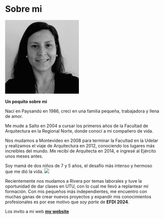 # Sobre mi

![](../images/foto.JPG)



**Un poquito sobre mi**

Nací en Paysandú en 1986, crecí en una familia pequeña, trabajadora y llena de amor.

Me mude a Salto en 2004 a cursar los primeros años de la Facultad de Arquitectura en la Regional Norte, donde conocí a mi compañero de vida. 

Nos mudamos a Montevideo en 2008 para terminar la Facultad en la Udelar y realizamos el viaje de Arquitectura en 2012, conociendo los lugares más increíbles del mundo.
Me recibí de Arquitecta en 2014, e ingresé al Ejército unos meses antes. 

Soy mamá de dos niños de 7 y 5 años, el desafío más intenso y hermoso que me dió la vida. 
![](../images/peques.JPG.)

Recientemente nos mudamos a Rivera por temas laborales y tuve la oportunidad de dar clases en UTU, con lo cual me llevó a replantear mi formación. 
Con mis pequeños más independientes, me encuentro con muchas ganas de crear nuevos proyectos y expandir mis conocimientos profesionales es por ese motivo que *soy parte* de **EFDI 2024**. 
 
Los invito a mi web **[my website](https://community.emergentfutures.io/courses/5566525/content)** 


[foto]: ../images/foto.jpg 